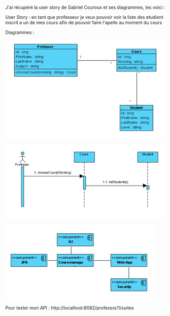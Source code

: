J'ai récupéré la user story de Gabriel Couroux et ses diagrammes, les voici : 

User Story : en tant que professeur je veux pouvoir voir la liste des etudient inscrit a un de mes cours afin de pouvoir faire l'apelle au moment du cours

Diagrammes : 

![img.png](img.png)

![img_1.png](img_1.png)

![img_2.png](img_2.png)

Pour tester mon API :
http://localhost:8082/professor/1/suites 
